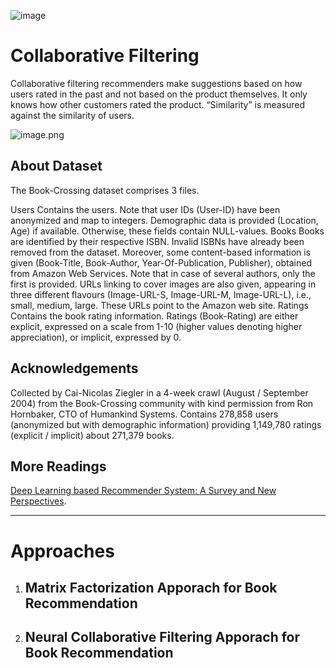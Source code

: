 ![image](https://github.com/mhadeli/RecSys---Collaborative-Filtering/assets/58530203/a0e821cf-2a6f-4ade-9b91-fa2c8a55f1e9)


# Collaborative Filtering

Collaborative filtering recommenders make suggestions based on how users rated in the past and not based on the product themselves. It only knows how other customers rated the product. “Similarity” is measured against the similarity of users.

![image.png](attachment:image.png)


## About Dataset
The Book-Crossing dataset comprises 3 files.

Users
Contains the users. Note that user IDs (User-ID) have been anonymized and map to integers. Demographic data is provided (Location, Age) if available. Otherwise, these fields contain NULL-values.
Books
Books are identified by their respective ISBN. Invalid ISBNs have already been removed from the dataset. Moreover, some content-based information is given (Book-Title, Book-Author, Year-Of-Publication, Publisher), obtained from Amazon Web Services. Note that in case of several authors, only the first is provided. URLs linking to cover images are also given, appearing in three different flavours (Image-URL-S, Image-URL-M, Image-URL-L), i.e., small, medium, large. These URLs point to the Amazon web site.
Ratings
Contains the book rating information. Ratings (Book-Rating) are either explicit, expressed on a scale from 1-10 (higher values denoting higher appreciation), or implicit, expressed by 0.


## Acknowledgements
Collected by Cai-Nicolas Ziegler in a 4-week crawl (August / September 2004) from the Book-Crossing community with kind permission from Ron Hornbaker, CTO of Humankind Systems. Contains 278,858 users (anonymized but with demographic information) providing 1,149,780 ratings (explicit / implicit) about 271,379 books.

## More Readings
[Deep Learning based Recommender System: A Survey and New Perspectives](https://arxiv.org/pdf/1707.07435.pdf).

----

# Approaches
1. ## Matrix Factorization Apporach for Book Recommendation
2. ## Neural Collaborative Filtering Apporach for Book Recommendation
